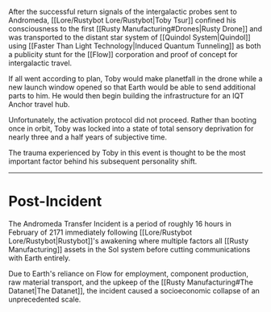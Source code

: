 After the successful return signals of the intergalactic probes sent to Andromeda, [[Lore/Rustybot Lore/Rustybot|Toby Tsur]] confined his consciousness to the first [[Rusty Manufacturing#Drones|Rusty Drone]] and was transported to the distant star system of [[Quindol System|Quindol]] using [[Faster Than Light Technology|Induced Quantum Tunneling]] as both a publicity stunt for the [[Flow]] corporation and proof of concept for intergalactic travel.

If all went according to plan, Toby would make planetfall in the drone while a new launch window opened so that Earth would be able to send additional parts to him. He would then begin building the infrastructure for an IQT Anchor travel hub.

Unfortunately, the activation protocol did not proceed. Rather than booting once in orbit, Toby was locked into a state of total sensory deprivation for nearly three and a half years of subjective time.

The trauma experienced by Toby in this event is thought to be the most important factor behind his subsequent personality shift.

---
# Post-Incident

The Andromeda Transfer Incident is a period of roughly 16 hours in February of 2171 immediately following [[Lore/Rustybot Lore/Rustybot|Rustybot]]'s awakening where multiple factors all [[Rusty Manufacturing]] assets in the Sol system before cutting communications with Earth entirely.

Due to Earth's reliance on Flow for employment, component production, raw material transport, and the upkeep of the [[Rusty Manufacturing#The Datanet|The Datanet]], the incident caused a socioeconomic collapse of an unprecedented scale.